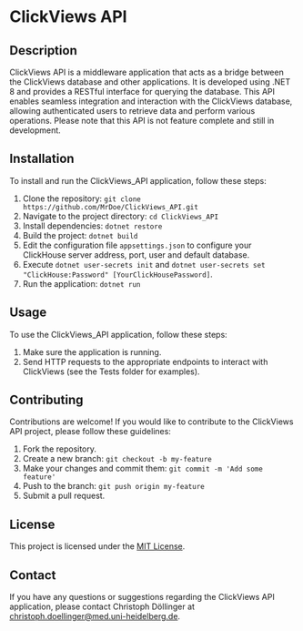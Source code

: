 # ClickViews API

## Description

ClickViews API is a middleware application that acts as a bridge between the ClickViews database and other applications. It is developed using .NET 8 and provides a RESTful interface for querying the database. This API enables seamless integration and interaction with the ClickViews database, allowing authenticated users to retrieve data and perform various operations.
Please note that this API is not feature complete and still in development.

## Installation

To install and run the ClickViews_API application, follow these steps:

1. Clone the repository: `git clone https://github.com/MrDoe/ClickViews_API.git`
2. Navigate to the project directory: `cd ClickViews_API`
3. Install dependencies: `dotnet restore`
4. Build the project: `dotnet build`
5. Edit the configuration file `appsettings.json` to configure your ClickHouse server address, port, user and default database.
6. Execute `dotnet user-secrets init` and `dotnet user-secrets set "ClickHouse:Password" [YourClickHousePassword]`.
7. Run the application: `dotnet run`

## Usage

To use the ClickViews_API application, follow these steps:

1. Make sure the application is running.
2. Send HTTP requests to the appropriate endpoints to interact with ClickViews (see the Tests folder for examples).

## Contributing

Contributions are welcome! If you would like to contribute to the ClickViews API project, please follow these guidelines:

1. Fork the repository.
2. Create a new branch: `git checkout -b my-feature`
3. Make your changes and commit them: `git commit -m 'Add some feature'`
4. Push to the branch: `git push origin my-feature`
5. Submit a pull request.

## License

This project is licensed under the [MIT License](LICENSE).

## Contact

If you have any questions or suggestions regarding the ClickViews API application, please contact Christoph Döllinger at <a href="mailto:christoph.doellinger&#64;med.uni-heidelberg.de">christoph.doellinger&#64;med.uni-heidelberg.de</a>.

